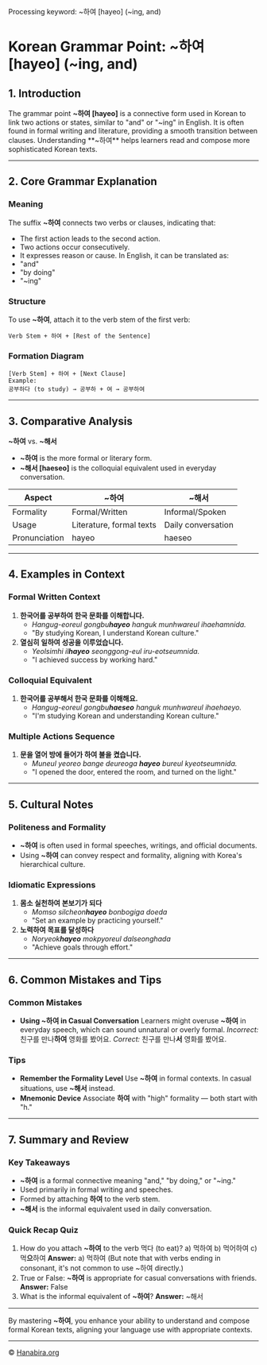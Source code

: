 Processing keyword: ~하여 [hayeo] (~ing, and)
# Korean Grammar Point: ~하여 [hayeo] (~ing, and)

## 1. Introduction
The grammar point **~하여 [hayeo]** is a connective form used in Korean to link two actions or states, similar to "and" or "~ing" in English. It is often found in formal writing and literature, providing a smooth transition between clauses. Understanding **~하여** helps learners read and compose more sophisticated Korean texts.

---
## 2. Core Grammar Explanation
### Meaning
The suffix **~하여** connects two verbs or clauses, indicating that:
- The first action leads to the second action.
- Two actions occur consecutively.
- It expresses reason or cause.
In English, it can be translated as:
- "and"
- "by doing"
- "~ing"
### Structure
To use **~하여**, attach it to the verb stem of the first verb:
```
Verb Stem + 하여 + [Rest of the Sentence]
```
### Formation Diagram
```plaintext
[Verb Stem] + 하여 + [Next Clause]
Example:
공부하다 (to study) → 공부하 + 여 → 공부하여
```
---
## 3. Comparative Analysis
**~하여** vs. **~해서**
- **~하여** is the more formal or literary form.
- **~해서 [haeseo]** is the colloquial equivalent used in everyday conversation.

| Aspect          | ~하여                      | ~해서                        |
|-----------------|---------------------------|------------------------------|
| Formality       | Formal/Written            | Informal/Spoken              |
| Usage           | Literature, formal texts  | Daily conversation           |
| Pronunciation   | hayeo                     | haeseo                       |

---
## 4. Examples in Context
### Formal Written Context
1. **한국어를 공부하여 한국 문화를 이해합니다.**
   - *Hangug-eoreul gongbu**hayeo** hanguk munhwareul ihaehamnida.*
   - "By studying Korean, I understand Korean culture."
2. **열심히 일하여 성공을 이루었습니다.**
   - *Yeolsimhi il**hayeo** seonggong-eul iru-eotseumnida.*
   - "I achieved success by working hard."
### Colloquial Equivalent
1. **한국어를 공부해서 한국 문화를 이해해요.**
   - *Hangug-eoreul gongbu**haeseo** hanguk munhwareul ihaehaeyo.*
   - "I'm studying Korean and understanding Korean culture."
### Multiple Actions Sequence
1. **문을 열어 방에 들어가 **하여** 불을 켰습니다.**
   - *Muneul yeoreo bange deureoga **hayeo** bureul kyeotseumnida.*
   - "I opened the door, entered the room, and turned on the light."
---
## 5. Cultural Notes
### Politeness and Formality
- **~하여** is often used in formal speeches, writings, and official documents.
- Using **~하여** can convey respect and formality, aligning with Korea's hierarchical culture.
### Idiomatic Expressions
1. **몸소 실천하여 본보기가 되다**
   - *Momso silcheon**hayeo** bonbogiga doeda*
   - "Set an example by practicing yourself."
2. **노력하여 목표를 달성하다**
   - *Noryeok**hayeo** mokpyoreul dalseonghada*
   - "Achieve goals through effort."
---
## 6. Common Mistakes and Tips
### Common Mistakes
- **Using ~하여 in Casual Conversation**
  Learners might overuse **~하여** in everyday speech, which can sound unnatural or overly formal.
  *Incorrect:* 친구를 만나**하여** 영화를 봤어요.
  *Correct:* 친구를 만나**서** 영화를 봤어요.
### Tips
- **Remember the Formality Level**
  Use **~하여** in formal contexts. In casual situations, use **~해서** instead.
- **Mnemonic Device**
  Associate **하여** with "high" formality — both start with "h."
---
## 7. Summary and Review
### Key Takeaways
- **~하여** is a formal connective meaning "and," "by doing," or "~ing."
- Used primarily in formal writing and speeches.
- Formed by attaching **하여** to the verb stem.
- **~해서** is the informal equivalent used in daily conversation.
### Quick Recap Quiz
1. How do you attach **~하여** to the verb 먹다 (to eat)?
   a) 먹하여
   b) 먹어하여
   c) 먹**으**하여
   **Answer:** a) 먹하여 (But note that with verbs ending in consonant, it's not common to use ~하여 directly.)
2. True or False: **~하여** is appropriate for casual conversations with friends.
   **Answer:** False
3. What is the informal equivalent of **~하여**?
   **Answer:** ~해서
---
By mastering **~하여**, you enhance your ability to understand and compose formal Korean texts, aligning your language use with appropriate contexts.

---
© [Hanabira.org](https://hanabira.org)
